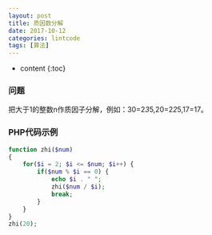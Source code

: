 ```yaml
---
layout: post
title: 质因数分解
date: 2017-10-12
categories: lintcode
tags: [算法]
---
```


* content
{:toc}

### 问题
把大于1的整数n作质因子分解，例如：30=2*3*5,20=2*2*5,17=17。

### PHP代码示例
```php
function zhi($num)
{
    for($i = 2; $i <= $num; $i++) {
        if($num % $i == 0) {
            echo $i . " ";
            zhi($num / $i);
            break;
        }
    }
}
zhi(20);
```